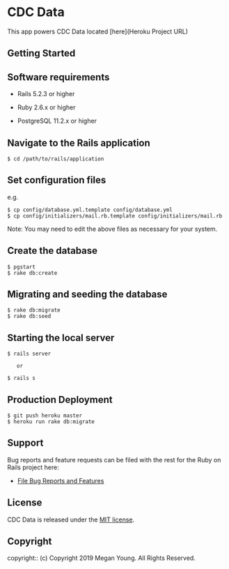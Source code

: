 # CDC Data

<Project Description>

This app powers CDC Data located [here](Heroku Project URL)

## Getting Started

## Software requirements

- Rails 5.2.3 or higher

- Ruby 2.6.x or higher

- PostgreSQL 11.2.x or higher

## Navigate to the Rails application

```
$ cd /path/to/rails/application
```

## Set configuration files

e.g.

```
$ cp config/database.yml.template config/database.yml
$ cp config/initializers/mail.rb.template config/initializers/mail.rb
```

Note: You may need to edit the above files as necessary for your system.

## Create the database

```
$ pgstart
$ rake db:create
```

## Migrating and seeding the database

```
$ rake db:migrate
$ rake db:seed
```

## Starting the local server

```
$ rails server

   or

$ rails s
```

## Production Deployment

```
$ git push heroku master
$ heroku run rake db:migrate
```

## Support

Bug reports and feature requests can be filed with the rest for the Ruby on Rails project here:

- [File Bug Reports and Features](https://github.com/conradwt/cdc_data/issues)

## License

CDC Data is released under the [MIT license](https://mit-license.org).

## Copyright

copyright:: (c) Copyright 2019 Megan Young. All Rights Reserved.
